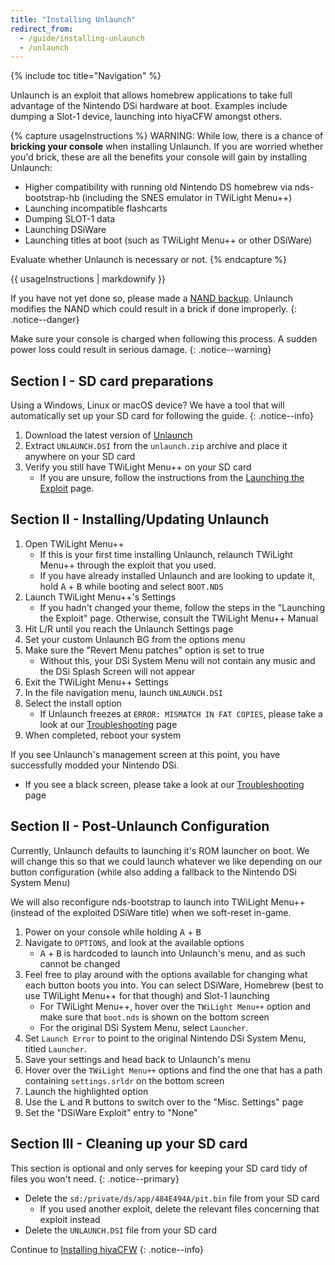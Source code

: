 ```yaml
---
title: "Installing Unlaunch"
redirect_from:
  - /guide/installing-unlaunch
  - /unlaunch
---
```


{% include toc title="Navigation" %}

Unlaunch is an exploit that allows homebrew applications to take full advantage of the Nintendo DSi hardware at boot. Examples include dumping a Slot-1 device, launching into hiyaCFW amongst others.

{% capture usageInstructions %}
WARNING: While low, there is a chance of **bricking your console** when installing Unlaunch. If you are worried whether you'd brick, these are all the benefits your console will gain by installing Unlaunch:

- Higher compatibility with running old Nintendo DS homebrew via nds-bootstrap-hb (including the SNES emulator in TWiLight Menu++)
- Launching incompatible flashcarts
- Dumping SLOT-1 data
- Launching DSiWare
- Launching titles at boot (such as TWiLight Menu++ or other DSiWare)

Evaluate whether Unlaunch is necessary or not.
{% endcapture %}

<div class="notice--primary">{{ usageInstructions | markdownify }}</div>

If you have not yet done so, please made a [NAND backup](dumping-nand). Unlaunch modifies the NAND which could result in a brick if done improperly.
{: .notice--danger}

Make sure your console is charged when following this process. A sudden power loss could result in serious damage.
{: .notice--warning}

## Section I - SD card preparations

Using a Windows, Linux or macOS device? We have a tool that will automatically set up your SD card for following the guide.
{: .notice--info}

1. Download the latest version of [Unlaunch](https://problemkaputt.de/unlaunch.zip)
1. Extract `UNLAUNCH.DSI` from the `unlaunch.zip` archive and place it anywhere on your SD card
1. Verify you still have TWiLight Menu++ on your SD card
   - If you are unsure, follow the instructions from the [Launching the Exploit](launching-the-exploit#twilight-menu) page.

## Section II - Installing/Updating Unlaunch

1. Open TWiLight Menu++
   - If this is your first time installing Unlaunch, relaunch TWiLight Menu++ through the exploit that you used.
   - If you have already installed Unlaunch and are looking to update it, hold <kbd>A</kbd> + <kbd>B</kbd> while booting and select `BOOT.NDS`
1. Launch TWiLight Menu++'s Settings
   - If you hadn't changed your theme, follow the steps in the "Launching the Exploit" page. Otherwise, consult the TWiLight Menu++ Manual
1. Hit L/R until you reach the Unlaunch Settings page
1. Set your custom Unlaunch BG from the options menu
1. Make sure the "Revert Menu patches" option is set to true
   - Without this, your DSi System Menu will not contain any music and the DSi Splash Screen will not appear
1. Exit the TWiLight Menu++ Settings
1. In the file navigation menu, launch `UNLAUNCH.DSI`
1. Select the install option
   - If Unlaunch freezes at `ERROR: MISMATCH IN FAT COPIES`, please take a look at our [Troubleshooting](troubleshooting) page
1. When completed, reboot your system

If you see Unlaunch's management screen at this point, you have successfully modded your Nintendo DSi.
- If you see a black screen, please take a look at our [Troubleshooting](troubleshooting) page

## Section II - Post-Unlaunch Configuration

Currently, Unlaunch defaults to launching it's ROM launcher on boot. We will change this so that we could launch whatever we like depending on our button configuration (while also adding a fallback to the Nintendo DSi System Menu)

We will also reconfigure nds-bootstrap to launch into TWiLight Menu++ (instead of the exploited DSiWare title) when we soft-reset in-game.

1. Power on your console while holding <kbd>A</kbd> + <kbd>B</kbd>
1. Navigate to `OPTIONS`, and look at the available options
   - <kbd>A</kbd> + <kbd>B</kbd> is hardcoded to launch into Unlaunch's menu, and as such cannot be changed
1. Feel free to play around with the options available for changing what each button boots you into. You can select DSiWare, Homebrew (best to use TWiLight Menu++ for that though) and Slot-1 launching
   - For TWiLight Menu++, hover over the `TWiLight Menu++` option and make sure that `boot.nds` is shown on the bottom screen
   - For the original DSi System Menu, select `Launcher`.
1. Set `Launch Error` to point to the original Nintendo DSi System Menu, titled `Launcher`.
1. Save your settings and head back to Unlaunch's menu
1. Hover over the `TWiLight Menu++` options and find the one that has a path containing `settings.srldr` on the bottom screen
1. Launch the highlighted option
1. Use the <kbd>L</kbd> and <kbd>R</kbd> buttons to switch over to the "Misc. Settings" page
1. Set the "DSiWare Exploit" entry to "None"

## Section III - Cleaning up your SD card

This section is optional and only serves for keeping your SD card tidy of files you won't need.
{: .notice--primary}

- Delete the `sd:/private/ds/app/484E494A/pit.bin` file from your SD card
   - If you used another exploit, delete the relevant files concerning that exploit instead
- Delete the `UNLAUNCH.DSI` file from your SD card

Continue to [Installing hiyaCFW](installing-hiyacfw)
{: .notice--info}
